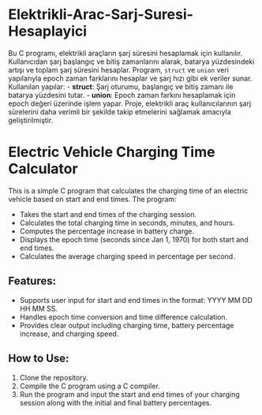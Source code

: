 # Elektrikli-Arac-Sarj-Suresi-Hesaplayici
 Bu C programı, elektrikli araçların şarj süresini hesaplamak için kullanılır. Kullanıcıdan şarj başlangıç ve bitiş zamanlarını alarak, batarya yüzdesindeki artışı ve toplam şarj süresini hesaplar. Program, `struct` ve `union` veri yapılarıyla epoch zaman farklarını hesaplar ve şarj hızı gibi ek veriler sunar.   Kullanılan yapılar: - **struct**: Şarj oturumu, başlangıç ve bitiş zamanı ile batarya yüzdesini tutar. - **union**: Epoch zaman farkını hesaplamak için epoch değeri üzerinde işlem yapar.  Proje, elektrikli araç kullanıcılarının şarj sürelerini daha verimli bir şekilde takip etmelerini sağlamak amacıyla geliştirilmiştir.


# Electric Vehicle Charging Time Calculator

This is a simple C program that calculates the charging time of an electric vehicle based on start and end times. The program:
- Takes the start and end times of the charging session.
- Calculates the total charging time in seconds, minutes, and hours.
- Computes the percentage increase in battery charge.
- Displays the epoch time (seconds since Jan 1, 1970) for both start and end times.
- Calculates the average charging speed in percentage per second.

## Features:
- Supports user input for start and end times in the format: YYYY MM DD HH MM SS.
- Handles epoch time conversion and time difference calculation.
- Provides clear output including charging time, battery percentage increase, and charging speed.

## How to Use:
1. Clone the repository.
2. Compile the C program using a C compiler.
3. Run the program and input the start and end times of your charging session along with the initial and final battery percentages.



